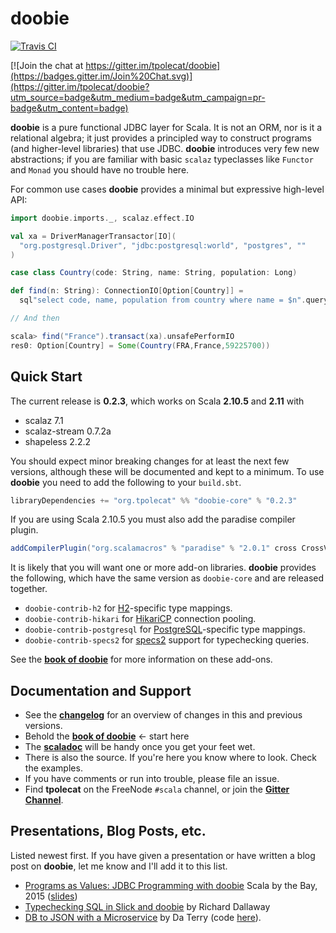 # doobie

[![Travis CI](https://travis-ci.org/tpolecat/doobie.svg?branch=master)](https://travis-ci.org/tpolecat/doobie)

[![Join the chat at https://gitter.im/tpolecat/doobie](https://badges.gitter.im/Join%20Chat.svg)](https://gitter.im/tpolecat/doobie?utm_source=badge&utm_medium=badge&utm_campaign=pr-badge&utm_content=badge)

**doobie** is a pure functional JDBC layer for Scala. It is not an ORM, nor is it a relational algebra; it just provides a principled way to construct programs (and higher-level libraries) that use JDBC. **doobie** introduces very few new abstractions; if you are familiar with basic `scalaz` typeclasses like `Functor` and `Monad` you should have no trouble here.

For common use cases **doobie** provides a minimal but expressive high-level API:

```scala
import doobie.imports._, scalaz.effect.IO

val xa = DriverManagerTransactor[IO](
  "org.postgresql.Driver", "jdbc:postgresql:world", "postgres", ""
)

case class Country(code: String, name: String, population: Long)

def find(n: String): ConnectionIO[Option[Country]] = 
  sql"select code, name, population from country where name = $n".query[Country].option

// And then

scala> find("France").transact(xa).unsafePerformIO
res0: Option[Country] = Some(Country(FRA,France,59225700))
```

## Quick Start

The current release is **0.2.3**, which works on Scala **2.10.5** and **2.11** with

- scalaz 7.1
- scalaz-stream 0.7.2a
- shapeless 2.2.2

You should expect minor breaking changes for at least the next few versions, although these will be documented and kept to a minimum. To use **doobie** you need to add the following to your `build.sbt`.

```scala
libraryDependencies += "org.tpolecat" %% "doobie-core" % "0.2.3"
```

If you are using Scala 2.10.5 you must also add the paradise compiler plugin.

```scala
addCompilerPlugin("org.scalamacros" % "paradise" % "2.0.1" cross CrossVersion.full)
```

It is likely that you will want one or more add-on libraries. **doobie** provides the following, which have the same version as `doobie-core` and are released together.

* `doobie-contrib-h2` for [H2](http://www.h2database.com/html/main.html)-specific type mappings.
* `doobie-contrib-hikari` for [HikariCP](https://github.com/brettwooldridge/HikariCP) connection pooling.
* `doobie-contrib-postgresql` for [PostgreSQL](http://postgresql.org)-specific type mappings.
* `doobie-contrib-specs2` for [specs2](http://etorreborre.github.io/specs2/) support for typechecking queries.

See the [**book of doobie**](http://tpolecat.github.io/doobie-0.2.3/00-index.html) for more information on these add-ons.

## Documentation and Support

- See the [**changelog**](https://github.com/tpolecat/doobie/blob/master/CHANGELOG.md#0.2.3) for an overview of changes in this and previous versions.
- Behold the [**book of doobie**](http://tpolecat.github.io/doobie-0.2.3/00-index.html) ← start here
- The [**scaladoc**](http://tpolecat.github.io/doc/doobie/0.2.3/api/index.html) will be handy once you get your feet wet.
- There is also the source. If you're here you know where to look. Check the examples.
- If you have comments or run into trouble, please file an issue.
- Find **tpolecat** on the FreeNode `#scala` channel, or join the [**Gitter Channel**](https://gitter.im/tpolecat/doobie).

## Presentations, Blog Posts, etc.

Listed newest first. If you have given a presentation or have written a blog post on **doobie**, let me know and I'll add it to this list.

- [Programs as Values: JDBC Programming with doobie](https://www.youtube.com/watch?v=M5MF6M7FHPo) Scala by the Bay, 2015 ([slides](http://tpolecat.github.io/assets/sbtb-slides.pdf))
- [Typechecking SQL in Slick and doobie](http://underscore.io/blog/posts/2015/05/28/typechecking-sql.html) by Richard Dallaway
- [DB to JSON with a Microservice](http://da_terry.bitbucket.org/slides/presentation-scalasyd-functional-jdbc-http/#/) by Da Terry (code [here](https://bitbucket.org/da_terry/scalasyd-doobie-http4s)).



